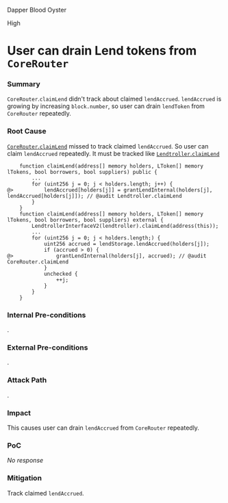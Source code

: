 Dapper Blood Oyster

High

# User can drain Lend tokens from `CoreRouter`

### Summary

`CoreRouter`.`claimLend` didn't track about claimed `lendAccrued`.
`lendAccrued` is growing by increasing `block.number`, so user can drain `lendToken` from `CoreRouter` repeatedly.

### Root Cause

[`CoreRouter`.`claimLend`](https://github.com/sherlock-audit/2025-05-lend-audit-contest/blob/main/Lend-V2/src/LayerZero/CoreRouter.sol#L370-L408) missed to track claimed `lendAccrued`.
So user can claim `lendAccrued` repeatedly.
It must be tracked like [`Lendtroller`.`claimLend`](https://github.com/sherlock-audit/2025-05-lend-audit-contest/blob/main/Lend-V2/src/Lendtroller.sol#L1456)
```solidity
    function claimLend(address[] memory holders, LToken[] memory lTokens, bool borrowers, bool suppliers) public {
		...
        for (uint256 j = 0; j < holders.length; j++) {
@>          lendAccrued[holders[j]] = grantLendInternal(holders[j], lendAccrued[holders[j]]); // @audit Lendtroller.claimLend
        }
    }
    function claimLend(address[] memory holders, LToken[] memory lTokens, bool borrowers, bool suppliers) external {
        LendtrollerInterfaceV2(lendtroller).claimLend(address(this));
		...
        for (uint256 j = 0; j < holders.length;) {
            uint256 accrued = lendStorage.lendAccrued(holders[j]);
            if (accrued > 0) {
@>              grantLendInternal(holders[j], accrued); // @audit CoreRouter.claimLend
            }
            unchecked {
                ++j;
            }
        }
    }
```

### Internal Pre-conditions

.

### External Pre-conditions

.

### Attack Path

.

### Impact

This causes user can drain `lendAccrued` from `CoreRouter` repeatedly.

### PoC

_No response_

### Mitigation

Track claimed `lendAccrued`.